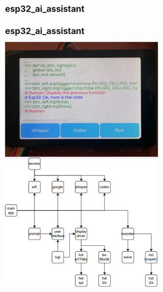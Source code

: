 # esp32_ai_assistant

esp32_ai_assistant
==================
![](doc/image1.jpg)
![](doc/diagram.png)